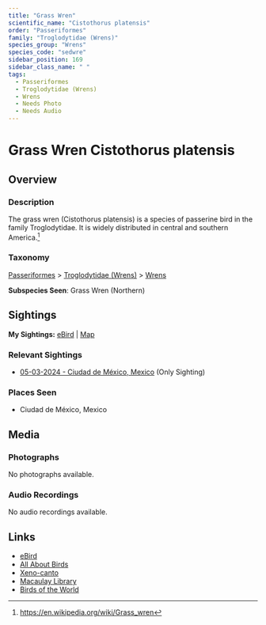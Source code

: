 ```yaml
---
title: "Grass Wren"
scientific_name: "Cistothorus platensis"
order: "Passeriformes"
family: "Troglodytidae (Wrens)"
species_group: "Wrens"
species_code: "sedwre"
sidebar_position: 169
sidebar_class_name: " "
tags: 
  - Passeriformes
  - Troglodytidae (Wrens)
  - Wrens
  - Needs Photo
  - Needs Audio
---
```


# Grass Wren <span className='sci_name'>Cistothorus platensis</span>

## Overview

### Description
The grass wren (Cistothorus platensis) is a species of passerine bird in the family Troglodytidae. It is widely distributed in central and southern America.[^1]

[^1]: https://en.wikipedia.org/wiki/Grass_wren

### Taxonomy
[Passeriformes](/tags/passeriformes) > [Troglodytidae (Wrens)](/tags/troglodytidae-wrens) > [Wrens](/tags/wrens)

**Subspecies Seen**: Grass Wren (Northern)


## Sightings

**My Sightings:** [eBird](https://ebird.org/lifelist?r=world&time=life&spp=sedwre) | [Map](/map?species_code=sedwre)

### Relevant Sightings

* [05-03-2024 - Ciudad de México, Mexico](https://ebird.org/checklist/S171944247) (Only Sighting)

### Places Seen

* Ciudad de México, Mexico



## Media
### Photographs
No photographs available.

### Audio Recordings
No audio recordings available.

## Links
* [eBird](https://ebird.org/species/sedwre) 
* [All About Birds](https://www.allaboutbirds.org/guide/sedwre) 
* [Xeno-canto](https://www.xeno-canto.org/species/cistothorus-platensis) 
* [Macaulay Library](https://search.macaulaylibrary.org/catalog?taxonCode=sedwre&sort=rating_rank_desc)
* [Birds of the World](https://birdsoftheworld.org/bow/species/sedwre)
